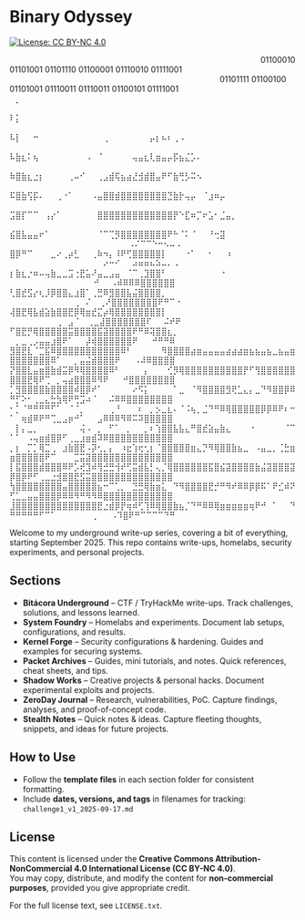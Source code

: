 # Binary Odyssey

[![License: CC BY-NC 4.0](https://img.shields.io/badge/License-CC%20BY--NC%204.0-lightgrey.svg)](https://creativecommons.org/licenses/by-nc/4.0/)

⠀⠀⠀⠀⠀⠀⠀⠀⠀⠀⠀⠀⠀⠀⠀⠀⠀⠀⠀⠀⠀⠀⠀⠀⠀⠀⠀⠀⠀⠀⠀⠀⠀⠀⠀⠀⠀⠀⠀⠀⠀⠀⠀01100010 01101001 01101110 01100001 01110010 01111001⠀
⠀⠀⠀⠀⠀⠀⠀⠀⠀⠀⠀⠀⠀⠀⠀⠀⠀⠀⠀⠀⠀⠀⠀⠀⠀⠀⠀⠀⠀⠀⠀⠀⠀⠀⠀⠀01101111 01100100 01101001 01110011 01110011 01100101 01111001
⠀
⠀⡀⠀⠀⠀⠀⠀⠀⠀⠀⠀⠀⠀⠀⠀⠀⠀⠀⠀⠀⠀⠀⠀⠀⠀⠀⠀⠀⠀⠀⠀⠀⠀⠀⠀⠀⠀⠀⠀⠀⠀⠀⠀⠀⠀⠀⠀⠀⠀⠀⠀⠀⠀⠀⠀⠀⠀⠀⠀⠀⠀⠀⠀⠀⠀
⠇⡅⠀⠀⠀⠀⠀⠀⠀⠀⠀⠀⠀⠀⠀⠀⠀⠀⠀⠀⠀⠀⠀⠀⠀⠀⠀⠀⠀⠀⠀⠀⠀⠀⠀⠀⠀⠀⠀⠀⠀⠀⠀⠀⠀⠀⠀⠀⠀⠀⠀⠀⠀⠀⠀⠀⠀⠀⠀⠀⠀⠀⠀⠀⠀
⠧⡇⠀⠀⠒⠀⠀⠀⠀⠀⠀⠀⠀⠀⠀⠀⢀⠀⠀⠀⠀⠀⠀⠀⡤⡆⠦⠆⢀⠠⠀⠀⠀⠀⠀⠀⠀⠀⠀⠀⠀⠀⠀⠀⠀⠀⠀⠀⠀⠀⠀⠀⠀⠀⠀⠀⠀⠀⠀⠀⠀⠀⠀⠀⠀
⠧⣷⣆⠅⢦⠀⠀⠀⠀⠀⠀⠀⠀⠠⠀⠈⠀⠀⠀⠀⠀⢤⣤⣆⢇⣶⣤⡤⡯⣦⣌⡡⠄⠀⠀⠀⠀⠀⠀⠀⠀⠀⠀⠀⠀⠀⠀⠀⠀⠀⠀⠀⠀⠀⠀⠀⠀⠀⠀⠀⠀⠀⠀⠀⠀
⠷⣿⣷⣆⣐⡆⠀⠀⠀⠀⢀⠤⠊⠀⠀⢀⣠⣾⢯⣦⣴⣜⣺⣾⣿⣤⠟⠋⣷⢛⡣⠭⠢⠀⠀⠀⠀⠀⠀⠀⠀⠀⠀⠀⠀⠀⠀⠀⠀⠀⠀⠀⠀⠀⠀⠀⠀⠀⠀⠀⠀⠀⠀⠀⠀
⠯⣿⣷⢫⡯⠄⠀⠀⢀⠐⠁⠀⠀⠀⠠⣤⣿⣿⣾⣿⣿⣿⣿⣿⣿⣿⣿⣙⣷⡗⢤⡤⠀⠈⣰⠶⡤⠀⠀⠀⠀⠀⠀⠀⠀⠀⠀⠀⠀⠀⠀⠀⠀⠀⠀⠀⠀⠀⠀⠀⠀⠀⠀⠀⠀
⣩⣿⡏⠉⠉⠀⢠⡔⠁⠀⠀⠀⠀⠀⠀⣿⣿⣿⣿⣿⣿⣿⣿⣿⣿⣿⣿⣿⡟⠑⣏⠶⡉⠖⣡⠂⣈⣤⡀⠀⠀⠀⠀⠀⠀⠀⠀⠀⠀⠀⠀⠀⠀⠀⠀⠀⠀⠀⠀⠀⠀⠀⠀⠀⠀
⣮⣿⣧⣤⣤⠖⠁⠀⠀⠀⠀⠀⠀⠀⠀⠈⠉⢉⡻⣿⣿⣿⣿⣿⣿⣿⣿⠟⠓⠈⠅⠈⠀⠀⠘⢒⣽⠀⠀⠀⠀⠀⠀⠀⠀⠀⠀⠀⠀⠀⠀⠀⠀⠀⠀⠀⠀⠀⠀⠀⠀⠀⠀⠀⠀⠀⠀ ⠀⠀⠠⠌⠉⠉⠑⠒⠢⠤⠠
⣿⡿⠛⠉⠀⠀⠀⣀⠔⢀⡴⣃⠀⠀⢀⠷⠲⡄⠸⠟⢋⣿⣿⣿⣿⣿⡇⠀⠀⠀⠐⠁⠀⠀⠂⠀⠀⠰⠀⠀⠀⠀⠀⠀⠀⠀⠀⠀⠀⠀⠀⠀⠀⠀⠀⠀⠀⠀⠀⠀⠀⠀⠀⠀⠀⠔⠒⠊⠀⠀⠴⠶⠶⠦⠵⠤⠄⠠
⡆⣷⣆⡐⠶⠤⢤⣷⣀⣀⣩⢐⣟⣥⠜⣤⣀⣠⣤⠀⠈⠉⢀⣹⣿⣿⠃⠀⠀⠀⠀⠀⠀⠀⠀⠀⠐⠀⠀⠀⠀⠀⠀⠀⠀⠀⠀⠀⠀⠀⠀⠀⠀⠀⠀⠀⠀⠀⠀⠀⠀ ⠀⠀⠚⠀⠀⠠⠾⠿⠿⠿⣿⣿⣿⣿⣿⣿
⢃⣿⣞⣫⡔⢆⡸⡿⣿⣿⣄⣰⣿⠁⢀⣛⠿⣻⣿⣿⣧⣬⣿⣿⣿⣿⡀⠀⠀⠀⠀⠀⠀⠀⠀⠀⠀⠀⠀⠀⠀⠀⠀⠀⠀⠀⠀⠀⠀⠀⠀⠀⠀⠀⠀⠀⠀⠀⠀⠀⢀⠀⠌⠀ ⢀⠜⣿⣿⣿⣿⣿⣿⣿⣿⠟⠛⠉⠐
⢼⣿⣟⢿⣧⣾⣵⣷⣿⣿⣟⡿⢿⣶⣞⣍⡴⢿⣿⣿⣿⣿⣿⣿⣿⣿⡇⠀⠀⠀⠀⠀⠀⠀⠀⠀⠀⠀⠀⠀⠀⠀⠀⠀⠀⠀⠀⠀⠀⠀⠀⠀⠀⠀⠀⠀⠀⢀⠀⣠⠈⠀ ⢀⣀⣼⣿⣿⣿⣿⣿⣿⣿⠏⠀⠀⠬⠞⠟
⠋⣿⣟⡛⢿⣿⣿⣿⣿⣿⣭⣿⣿⣿⣿⣯⣽⣿⣿⣿⣿⠟⠛⠿⢽⣿⣿⣆⡀⠀⠀⠀⠀⠀⠀⠀⠀⠀⠀⠀⠀⠀⠀⠀⠀⠀⠀⠀⠀⠀⡀⣀⢀⡠⣤⣤⣰⣿⠟⠁⠀⠀⡼⢾⣿⣿⣿⣿⣿⣿⠟ ⠀⠀⠚⠛⠛⠿
⣻⣿⣟⣇⠈⣉⣯⠿⣿⣿⣿⣿⣿⣿⣿⣿⣿⣿⣿⠿⠃⠀⠀⠀⠀⠀⠻⣿⣿⣿⣿⣴⣶⣤⣤⣤⣤⣴⣴⣴⣶⣦⣦⣤⣦⣀⣦⣤⣶⣿⣿⣿⣿⣿⣿⣿⠿⠁⠀⠀⡀⣤⣬⣾⣿⣿⣿⠟ ⠀⠀⠠⠼⠿⣿⣿⣿⣿
⡝⣿⣿⣇⣤⣶⣿⣷⣾⣭⡿⠻⢿⣿⣿⣿⣿⠿⠃⠀⠀⠀⠀⡄⠀⠀⠀⢊⡻⢿⣿⣿⣿⣿⣿⣿⣿⣿⣿⣿⡟⠋⢻⣿⣿⣿⣿⣿⣿⣿⣿⣿⣟⢿⠟⢉⠀⡀⢤⣴⣿⣿⣿⠿⠻⠟ ⠀⠀⠚⣿⣿⣿⣿⣿⣿⣿⣿
⡁⣻⣿⣿⣿⣿⣷⣿⣿⣿⣿⠾⣿⡿⠞⠁⠀⠀⠀⠀⠀⠔⠫⡅⠀⠀⠀⠀⠁⣀⠀⠈⠻⣿⣿⣿⣿⣻⢟⣁⣄⡄⣀⠙⠻⣿⣿⡿⠿⠛⡋⠕⠂⢀⣀⣄⣓⣳⢿⠟⢛⣩⠴⠈⠀⠀⠬⠿⠿⣿⣿⣿⣿⣿⣿⣿⣿
⠂⡁⠈⠛⠛⠛⠛⠋⠁⠀⠈⠈⡀⠀⠀⠀⠀⢀⠘⠀⠀⠀⠆⠀⡀⡢⣀⣆⠄⠈⠨⢦⡀⣈⠙⠛⠿⢿⣿⣿⣿⣿⣿⡿⡿⠿⠟⠆⠒⠁⠀⢶⣾⠿⠟⠛⢉⣀⣠⡶⠚⠁⠀⠀⣠⠿⠿⠿⠻⠿⠭⠽⣿⣿⣿⣿⣿
⠀⡇⡄⣀⡀⠀⠀⠀⠀⠀⠀⠀⢬⠠⠀⡀⠀⠋⠁⠀⡀⠀⠀⡀⠆⢱⣿⣿⣧⣧⣄⠛⣿⣞⣵⣤⣷⣄⠀⠀⠀⠐⠀⠀⠀⠀⠀⠈⠉⠁⠁⠀⠠⢤⣶⣾⣿⡿⠋⢀⣀⣰⣶⣾⠽⠿⣿⣿⣿⣿⣿⣿⣿⣿⣿⣿⣿
⡀⡆⠀⡉⡁⢿⣉⢀⠀⣰⣷⣿⣟⠠⡽⢂⡀⡄⠀⠰⣖⢱⢖⢂⡆⠈⣿⣿⣿⣿⣿⣶⣄⡙⠻⢿⣿⣿⣷⣦⣀⠀⠠⣤⣀⡀⢈⣓⣶⣶⣿⣿⣿⣿⣿⠟⠉⠀⠀⠀⣉⣭⣽⣿⣿⣿⣿⣿⣿⣿⣿⣿⣿⣿⣿⣿⣿
⡇⣯⣿⣿⣿⣾⣿⣿⣿⠿⠟⡡⢞⣹⠾⢻⣚⣛⢺⠞⢋⣭⣾⣧⡃⢄⡈⢿⣿⣿⣿⣿⣿⣿⣯⣿⣮⣽⣿⣿⣿⣿⣷⣬⣽⣿⣿⣿⣽⡿⣿⡿⠟⠋⢀⣀⣐⣺⣿⣿⣟⣫⣭⣿⣿⣿⣿⣿⣿⣿⣿⣿⣿⣿⣿⣿⣿
⢳⣿⣿⣿⣿⣿⣿⣿⣿⣤⣿⣿⣿⣿⣿⣦⠒⠉⢁⡀⠀⣙⣛⢿⣷⣶⣅⠀⠙⠻⣿⣿⣿⣿⣟⡚⠛⠻⠞⠿⠿⡿⡿⠯⠁⠟⣊⠾⠝⢋⣁⣀⣤⣤⣿⣿⣿⡿⠿⠿⠻⠛⠻⠻⠿⣿⣿⣿⣿⣿⣿⣿⣿⣿⣿⣿⣿
⣸⣿⣿⣿⣿⣿⣿⣿⣿⣿⣿⣿⣿⣿⣿⣟⣐⣾⡿⡟⢶⠾⢋⢹⠿⢿⣿⣿⣷⣦⡈⠙⠛⠿⠿⢿⣶⣶⣶⣶⣶⢶⠟⠚⠀⠁⠀⠀⠙⠛⠛⠛⠛⠛⠋⠉⠁⠀⠀⠀⠀⠀⠀⢀⠀⠀ ⠠⠹⣿⠟⠛⠉⠉⠉⠉⠙⠛

Welcome to my underground write-up series, covering a bit of everything, starting September 2025.
This repo contains write-ups, homelabs, security experiments, and personal projects.

## Sections

- **Bitácora Underground** – CTF / TryHackMe write-ups. Track challenges, solutions, and lessons learned.  
- **System Foundry** – Homelabs and experiments. Document lab setups, configurations, and results.  
- **Kernel Forge** – Security configurations & hardening. Guides and examples for securing systems.  
- **Packet Archives** – Guides, mini tutorials, and notes. Quick references, cheat sheets, and tips.  
- **Shadow Works** – Creative projects & personal hacks. Document experimental exploits and projects.  
- **ZeroDay Journal** – Research, vulnerabilities, PoC. Capture findings, analyses, and proof-of-concept code.  
- **Stealth Notes** – Quick notes & ideas. Capture fleeting thoughts, snippets, and ideas for future projects.

## How to Use

- Follow the **template files** in each section folder for consistent formatting.  
- Include **dates, versions, and tags** in filenames for tracking: `challenge1_v1_2025-09-17.md`

## License

This content is licensed under the **Creative Commons Attribution-NonCommercial 4.0 International License (CC BY-NC 4.0)**.  
You may copy, distribute, and modify the content for **non-commercial purposes**, provided you give appropriate credit.

For the full license text, see `LICENSE.txt`.

